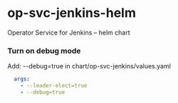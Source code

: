 # op-svc-jenkins-helm
Operator Service for Jenkins – helm chart

### Turn on debug mode
Add: --debug=true in chart/op-svc-jenkins/values.yaml

```yaml
  args:
    - --leader-elect=true
    - --debug=true
```